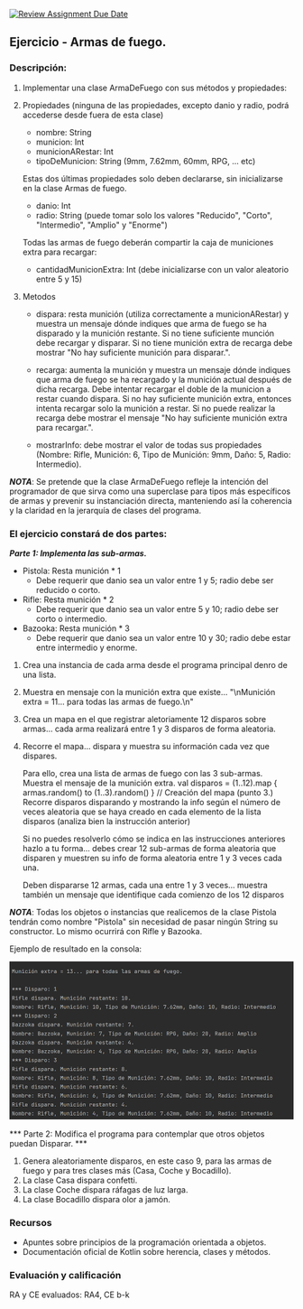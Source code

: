 [![Review Assignment Due Date](https://classroom.github.com/assets/deadline-readme-button-24ddc0f5d75046c5622901739e7c5dd533143b0c8e959d652212380cedb1ea36.svg)](https://classroom.github.com/a/0kIj7N4T)
## Ejercicio - Armas de fuego.

### Descripción:

1. Implementar una clase ArmaDeFuego con sus métodos y propiedades:

2. Propiedades (ninguna de las propiedades, excepto danio y radio, podrá accederse desde fuera de esta clase)

   - nombre: String
   - municion: Int
   - municionARestar: Int
   - tipoDeMunicion: String (9mm, 7.62mm, 60mm, RPG, ... etc)

   Estas dos últimas propiedades solo deben declararse, sin inicializarse en la clase Armas de fuego.
   - danio: Int
   - radio: String (puede tomar solo los valores "Reducido", "Corto", "Intermedio", "Amplio" y "Enorme")
  
   Todas las armas de fuego deberán compartir la caja de municiones extra para recargar:
   - cantidadMunicionExtra: Int (debe inicializarse con un valor aleatorio entre 5 y 15)

4. Metodos

   - dispara: resta munición (utiliza correctamente a municionARestar) y muestra un mensaje dónde indiques que arma de fuego se ha disparado y la munición restante.
     Si no tiene suficiente munción debe recargar y disparar.
     Si no tiene munición extra de recarga debe mostrar "No hay suficiente munición para disparar.".
   
   - recarga: aumenta la munición y muestra un mensaje dónde indiques que arma de fuego se ha recargado y la munición actual después de dicha recarga.
     Debe intentar recargar el doble de la municion a restar cuando dispara.
     Si no hay suficiente munición extra, entonces intenta recargar solo la munición a restar.
     Si no puede realizar la recarga debe mostrar el mensaje "No hay suficiente munición extra para recargar.".
   
   - mostrarInfo: debe mostrar el valor de todas sus propiedades (Nombre: Rifle, Munición: 6, Tipo de Munición: 9mm, Daño: 5, Radio: Intermedio).

***NOTA***: Se pretende que la clase ArmaDeFuego refleje la intención del programador de que sirva como una superclase para tipos más específicos de armas y prevenir 
su instanciación directa, manteniendo así la coherencia y la claridad en la jerarquía de clases del programa.

### El ejercicio constará de dos partes:

***Parte 1: Implementa las sub-armas.***

- Pistola: Resta munición * 1
   * Debe requerir que danio sea un valor entre 1 y 5; radio debe ser reducido o corto.
- Rifle: Resta munición * 2
   * Debe requerir que danio sea un valor entre 5 y 10; radio debe ser corto o intermedio.
- Bazooka: Resta munición * 3
  * Debe requerir que danio sea un valor entre 10 y 30; radio debe estar entre intermedio y enorme.

1. Crea una instancia de cada arma desde el programa principal denro de una lista.
2. Muestra en mensaje con la munición extra que existe... "\nMunición extra = 11... para todas las armas de fuego.\n"
3. Crea un mapa en el que registrar aletoriamente 12 disparos sobre armas... cada arma realizará entre 1 y 3 disparos de forma aleatoria.
4. Recorre el mapa... dispara y muestra su información cada vez que dispares.

   Para ello, crea una lista de armas de fuego con las 3 sub-armas.
   Muestra el mensaje de la munición extra.
   val disparos = (1..12).map { armas.random() to (1..3).random() } // Creación del mapa (punto 3.)
   Recorre disparos disparando y mostrando la info según el número de veces aleatoria que se haya creado en cada elemento de la lista disparos (analiza bien la instrucción anterior)

   Si no puedes resolverlo cómo se indica en las instrucciones anteriores hazlo a tu forma... debes crear 12 sub-armas de forma aleatoria que disparen y muestren su info de forma aleatoria entre 1 y 3 veces cada una.
   
   Deben dispararse 12 armas, cada una entre 1 y 3 veces... muestra también un mensaje que identifique cada comienzo de los 12 disparos

***NOTA***: Todas los objetos o instancias que realicemos de la clase Pistola tendrán como nombre "Pistola" sin necesidad de pasar ningún String su constructor. 
Lo mismo ocurrirá con Rifle y Bazooka.

Ejemplo de resultado en la consola:

![Resultado de ejecución del programa en consola](/assets/armasFuegoConsola.jpg)

*** Parte 2: Modifica el programa para contemplar que otros objetos puedan Disparar. *** 

1. Genera aleatoriamente disparos, en este caso 9, para las armas de fuego y para tres clases más (Casa, Coche y Bocadillo).
2. La clase Casa dispara confetti.
3. La clase Coche dispara ráfagas de luz larga.
4. La clase Bocadillo dispara olor a jamón.

### Recursos

  - Apuntes sobre principios de la programación orientada a objetos.
  - Documentación oficial de Kotlin sobre herencia, clases y métodos.

### Evaluación y calificación
  
  RA y CE evaluados: RA4, CE b-k

